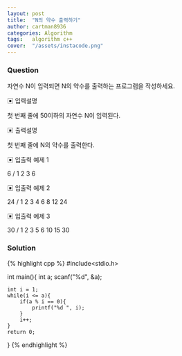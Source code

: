 ```yaml
---
layout: post
title:  "N의 약수 출력하기"
author: cartman8936
categories: Algorithm
tags:	algorithm c++
cover:  "/assets/instacode.png"
---
```


### Question
자연수 N이 입력되면 N의 약수를 출력하는 프로그램을 작성하세요.


▣ 입력설명 

첫 번째 줄에 50이하의 자연수 N이 입력된다.


▣ 출력설명 

첫 번째 줄에 N의 약수를 출력한다.


▣ 입출력 예제 1

6 / 1 2 3 6

▣ 입출력 예제 2

24 / 1 2 3 4 6 8 12 24


▣ 입출력 예제 3

30 / 1 2 3 5 6 10 15 30

### Solution

{% highlight cpp %}
#include<stdio.h>

int main(){
	int a;
	scanf("%d", &a);
	
	int i = 1;
	while(i <= a){
		if(a % i == 0){
			printf("%d ", i);
		}
		i++;
	}
	return 0;
}
{% endhighlight %}


